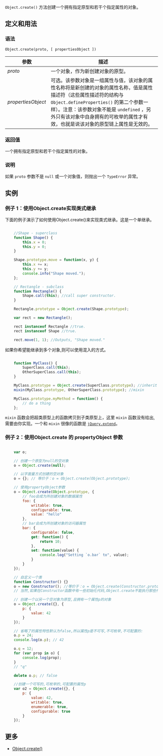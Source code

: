 `Object.create()` 方法创建一个拥有指定原型和若干个指定属性的对象。

## 定义和用法

### 语法

`Object.create(proto, [ propertiesObject ])`

| 参数 | 描述 |
| --- | --- |
| _proto_ | 一个对象，作为新创建对象的原型。 |
| _propertiesObject_ | 可选。该参数对象是一组属性与值，该对象的属性名称将是新创建的对象的属性名称，值是属性描述符（这些属性描述符的结构与 `Object.defineProperties()` 的第二个参数一样）。注意：该参数对象不能是 `undefined` ，另外只有该对象中自身拥有的可枚举的属性才有效，也就是说该对象的原型链上属性是无效的。 |

### 返回值

一个拥有指定原型和若干个指定属性的对象。

### 说明

如果 `proto` 参数不是 `null` 或一个对象值，则抛出一个 `TypeError` 异常。

## 实例

### 例子 1：使用Object.create实现类式继承

下面的例子演示了如何使用Object.create()来实现类式继承。这是一个单继承。

```javascript

    //Shape - superclass
    function Shape() {
        this.x = 0;
        this.y = 0;
    }

    Shape.prototype.move = function(x, y) {
        this.x += x;
        this.y += y;
        console.info("Shape moved.");
    };

    // Rectangle - subclass
    function Rectangle() {
        Shape.call(this); //call super constructor.
    }

    Rectangle.prototype = Object.create(Shape.prototype);

    var rect = new Rectangle();

    rect instanceof Rectangle //true.
    rect instanceof Shape //true.

    rect.move(1, 1); //Outputs, "Shape moved."

```

如果你希望能继承到多个对象,则可以使用混入的方式。

```javascript

    function MyClass() {
        SuperClass.call(this);
        OtherSuperClass.call(this);
    }

    MyClass.prototype = Object.create(SuperClass.prototype); //inherit
    mixin(MyClass.prototype, OtherSuperClass.prototype); //mixin

    MyClass.prototype.myMethod = function() {
        // do a thing
    };

```

`mixin` 函数会把超类原型上的函数拷贝到子类原型上，这里 `mixin` 函数没有给出,需要由你实现。一个和 `mixin` 很像的函数是 [`jQuery.extend`](http://api.jquery.com/jQuery.extend/)。

### 例子 2：使用Object.create 的 propertyObject 参数

```javascript

    var o;

    // 创建一个原型为null的空对象
    o = Object.create(null);

    // 以字面量方式创建的空对象
    o = {}; // 等价于：o = Object.create(Object.prototype);

    // 使用propertyObject参数
    o = Object.create(Object.prototype, {
        // foo会成为所创建对象的数据属性
        foo: {
            writable: true,
            configurable: true,
            value: "hello"
        },
        // bar会成为所创建对象的访问器属性
        bar: {
            configurable: false,
            get: function() {
                return 10;
            },
            set: function(value) {
                console.log("Setting `o.bar` to", value);
            }
        }
    });

    // 自定义一个类
    function Constructor() {}
    o = new Constructor(); //等价于：o = Object.create(Constructor.prototype);
    // 当然,如果在Constructor函数中有一些初始化代码,Object.create不能执行那些代码

    // 创建一个以另一个空对象为原型,且拥有一个属性p的对象
    o = Object.create({}, {
        p: {
            value: 42
        }
    });

    // 省略了的属性特性默认为false,所以属性p是不可写,不可枚举,不可配置的:
    o.p = 24;
    console.log(o.p); // 42

    o.q = 12;
    for (var prop in o) {
        console.log(prop);
    }
    // "q"

    delete o.p; // false

    //创建一个可写的,可枚举的,可配置的属性p
    var o2 = Object.create({}, {
        p: {
            value: 42,
            writable: true,
            enumerable: true,
            configurable: true
        }
    });

```

## 更多

*   [Object.create()](https://developer.mozilla.org/zh-CN/docs/Web/JavaScript/Reference/Global_Objects/Object/create)